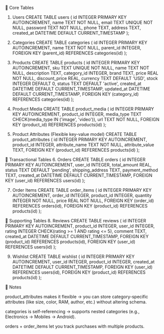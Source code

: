 🔹 Core Tables
1. Users
CREATE TABLE users (
    id INTEGER PRIMARY KEY AUTOINCREMENT,
    name TEXT NOT NULL,
    email TEXT UNIQUE NOT NULL,
    password TEXT NOT NULL,
    phone TEXT,
    address TEXT,
    created_at DATETIME DEFAULT CURRENT_TIMESTAMP
);

2. Categories
CREATE TABLE categories (
    id INTEGER PRIMARY KEY AUTOINCREMENT,
    name TEXT NOT NULL,
    parent_id INTEGER,
    FOREIGN KEY (parent_id) REFERENCES categories(id)
);

3. Products
CREATE TABLE products (
    id INTEGER PRIMARY KEY AUTOINCREMENT,
    sku TEXT UNIQUE NOT NULL,
    name TEXT NOT NULL,
    description TEXT,
    category_id INTEGER,
    brand TEXT,
    price REAL NOT NULL,
    discount_price REAL,
    currency TEXT DEFAULT 'USD',
    stock INTEGER DEFAULT 0,
    status TEXT DEFAULT 'active',
    created_at DATETIME DEFAULT CURRENT_TIMESTAMP,
    updated_at DATETIME DEFAULT CURRENT_TIMESTAMP,
    FOREIGN KEY (category_id) REFERENCES categories(id)
);

4. Product Media
CREATE TABLE product_media (
    id INTEGER PRIMARY KEY AUTOINCREMENT,
    product_id INTEGER,
    media_type TEXT CHECK(media_type IN ('image', 'video')),
    url TEXT NOT NULL,
    FOREIGN KEY (product_id) REFERENCES products(id)
);

5. Product Attributes (Flexible key-value model)
CREATE TABLE product_attributes (
    id INTEGER PRIMARY KEY AUTOINCREMENT,
    product_id INTEGER,
    attribute_name TEXT NOT NULL,
    attribute_value TEXT,
    FOREIGN KEY (product_id) REFERENCES products(id)
);

🔹 Transactional Tables
6. Orders
CREATE TABLE orders (
    id INTEGER PRIMARY KEY AUTOINCREMENT,
    user_id INTEGER,
    total_amount REAL,
    status TEXT DEFAULT 'pending',
    shipping_address TEXT,
    payment_method TEXT,
    created_at DATETIME DEFAULT CURRENT_TIMESTAMP,
    FOREIGN KEY (user_id) REFERENCES users(id)
);

7. Order Items
CREATE TABLE order_items (
    id INTEGER PRIMARY KEY AUTOINCREMENT,
    order_id INTEGER,
    product_id INTEGER,
    quantity INTEGER NOT NULL,
    price REAL NOT NULL,
    FOREIGN KEY (order_id) REFERENCES orders(id),
    FOREIGN KEY (product_id) REFERENCES products(id)
);

🔹 Supporting Tables
8. Reviews
CREATE TABLE reviews (
    id INTEGER PRIMARY KEY AUTOINCREMENT,
    product_id INTEGER,
    user_id INTEGER,
    rating INTEGER CHECK(rating >= 1 AND rating <= 5),
    comment TEXT,
    created_at DATETIME DEFAULT CURRENT_TIMESTAMP,
    FOREIGN KEY (product_id) REFERENCES products(id),
    FOREIGN KEY (user_id) REFERENCES users(id)
);

9. Wishlist
CREATE TABLE wishlist (
    id INTEGER PRIMARY KEY AUTOINCREMENT,
    user_id INTEGER,
    product_id INTEGER,
    created_at DATETIME DEFAULT CURRENT_TIMESTAMP,
    FOREIGN KEY (user_id) REFERENCES users(id),
    FOREIGN KEY (product_id) REFERENCES products(id)
);

🔹 Notes

product_attributes makes it flexible → you can store category-specific attributes (like size, color, RAM, author, etc.) without altering schema.

categories is self-referencing → supports nested categories (e.g., Electronics → Mobiles → Android).

orders + order_items let you track purchases with multiple products.
